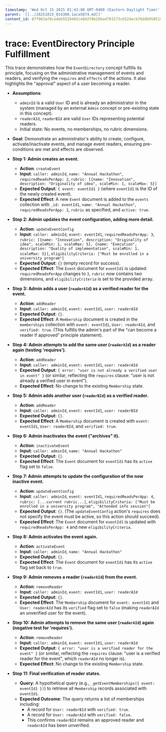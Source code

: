 ```yaml
---
timestamp: 'Wed Oct 15 2025 01:43:08 GMT-0400 (Eastern Daylight Time)'
parent: '[[../20251015_014308.1aca5874.md]]'
content_id: 87f003af8cedeb5529402ce842f0b266ad703173cb524ecb76ddb950519beb1e
---
```


# trace: EventDirectory Principle Fulfillment

This trace demonstrates how the `EventDirectory` concept fulfills its principle, focusing on the administrative management of events and readers, and verifying the `requires` and `effects` of the actions. It also highlights the "approval" aspect of a user becoming a reader.

* **Assumptions**:
  * `adminId` is a valid `User` ID and is already an administrator in the system (managed by an external `Admin` concept or pre-existing state in this concept).
  * `readerAId`, `readerBId` are valid `User` IDs representing potential readers.
  * Initial state: No events, no memberships, no rubric dimensions.

* **Goal**: Demonstrate an administrator's ability to create, configure, activate/inactivate events, and manage event readers, ensuring pre-conditions are met and effects are observed.

* **Step 1: Admin creates an event.**
  * **Action**: `createEvent`
  * **Input**: `caller: adminId`, `name: "Annual Hackathon"`, `requiredReadsPerApp: 2`, `rubric: [{name: "Innovation", description: "Originality of idea", scaleMin: 1, scaleMax: 5}]`
  * **Expected Output**: `{ event: eventId1 }` (where `eventId1` is the ID of the newly created event).
  * **Expected Effect**: A new `Event` document is added to the `events` collection with `_id: eventId1`, `name: "Annual Hackathon"`, `requiredReadsPerApp: 2`, `rubric` as specified, and `active: true`.

* **Step 2: Admin updates the event configuration, adding more detail.**
  * **Action**: `updateEventConfig`
  * **Input**: `caller: adminId`, `event: eventId1`, `requiredReadsPerApp: 3`, `rubric: [{name: "Innovation", description: "Originality of idea", scaleMin: 1, scaleMax: 5}, {name: "Execution", description: "Quality of implementation", scaleMin: 1, scaleMax: 5}]`, `eligibilityCriteria: ["Must be enrolled in a university program"]`
  * **Expected Output**: `{}` (empty record for success).
  * **Expected Effect**: The `Event` document for `eventId1` is updated: `requiredReadsPerApp` changes to `3`, `rubric` now contains two dimensions, and `eligibilityCriteria` is set to the provided array.

* **Step 3: Admin adds a user (`readerAId`) as a verified reader for the event.**
  * **Action**: `addReader`
  * **Input**: `caller: adminId`, `event: eventId1`, `user: readerAId`
  * **Expected Output**: `{}`.
  * **Expected Effect**: A `Membership` document is created in the `memberships` collection with `event: eventId1`, `User: readerAId`, and `verified: true`. (This fulfills the admin's part of the "can become a reader if approved" principle statement).

* **Step 4: Admin attempts to add the same user (`readerAId`) as a reader again (testing 'requires').**
  * **Action**: `addReader`
  * **Input**: `caller: adminId`, `event: eventId1`, `user: readerAId`
  * **Expected Output**: `{ error: "user is not already a verified user in event" }` (or similar, reflecting the `requires` clause: "user is not already a verified user in event").
  * **Expected Effect**: No change to the existing `Membership` state.

* **Step 5: Admin adds another user (`readerBId`) as a verified reader.**
  * **Action**: `addReader`
  * **Input**: `caller: adminId`, `event: eventId1`, `user: readerBId`
  * **Expected Output**: `{}`.
  * **Expected Effect**: A `Membership` document is created with `event: eventId1`, `User: readerBId`, and `verified: true`.

* **Step 6: Admin inactivates the event ("archives" it).**
  * **Action**: `inactivateEvent`
  * **Input**: `caller: adminId`, `name: "Annual Hackathon"`
  * **Expected Output**: `{}`.
  * **Expected Effect**: The `Event` document for `eventId1` has its `active` flag set to `false`.

* **Step 7: Admin attempts to update the configuration of the now inactive event.**
  * **Action**: `updateEventConfig`
  * **Input**: `caller: adminId`, `event: eventId1`, `requiredReadsPerApp: 4`, `rubric: [...current rubric...]`, `eligibilityCriteria: ["Must be enrolled in a university program", "Attended info session"]`
  * **Expected Output**: `{}`. (The `updateEventConfig` action's `requires` does not specify the event must be active, so this action should succeed).
  * **Expected Effect**: The `Event` document for `eventId1` is updated with `requiredReadsPerApp: 4` and new `eligibilityCriteria`.

* **Step 8: Admin activates the event again.**
  * **Action**: `activateEvent`
  * **Input**: `caller: adminId`, `name: "Annual Hackathon"`
  * **Expected Output**: `{}`.
  * **Expected Effect**: The `Event` document for `eventId1` has its `active` flag set back to `true`.

* **Step 9: Admin removes a reader (`readerAId`) from the event.**
  * **Action**: `removeReader`
  * **Input**: `caller: adminId`, `event: eventId1`, `user: readerAId`
  * **Expected Output**: `{}`.
  * **Expected Effect**: The `Membership` document for `event: eventId1` and `User: readerAId` has its `verified` flag set to `false` (making `readerAId` an unverified user for the event).

* **Step 10: Admin attempts to remove the same user (`readerAId`) again (negative test for 'requires').**
  * **Action**: `removeReader`
  * **Input**: `caller: adminId`, `event: eventId1`, `user: readerAId`
  * **Expected Output**: `{ error: "user is a verified reader for the event" }` (or similar, reflecting the `requires` clause: "user is a verified reader for the event", which `readerAId` no longer is).
  * **Expected Effect**: No change to the existing `Membership` state.

* **Step 11: Final verification of reader states.**
  * **Query**: A hypothetical query (e.g., `_getEventMemberships({ event: eventId1 })`) to retrieve all `Membership` records associated with `eventId1`.
  * **Expected Outcome**: The query returns a list of memberships including:
    * A record for `User: readerBId` with `verified: true`.
    * A record for `User: readerAId` with `verified: false`.
    * This confirms `readerBId` remains an approved reader and `readerAId` has been unverified.

